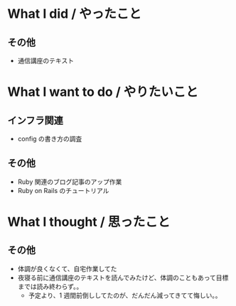 # What I did / やったこと
## その他
- 通信講座のテキスト

# What I want to do / やりたいこと
## インフラ関連
- config の書き方の調査

## その他
- Ruby 関連のブログ記事のアップ作業
- Ruby on Rails のチュートリアル

# What I thought / 思ったこと
## その他
- 体調が良くなくて、自宅作業してた
- 夜寝る前に通信講座のテキストを読んでみたけど、体調のこともあって目標までは読み終わらず。。
    - 予定より、1 週間前倒ししてたのが、だんだん減ってきてて悔しい。。
